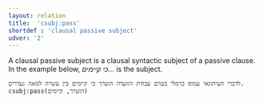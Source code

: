 ```yaml
---
layout: relation
title:  'csubj:pass'
shortdef : 'clausal passive subject'
udver: '2'
---
```


A clausal passive subject is a clausal syntactic subject of a passive
clause. In the example below, *כי קיימים...* is the subject.

~~~ sdparse
לדברי העיתונאי עמוס כרמלי בטרם עבודת הוועדה הוערך כי קיימים בין עשרה למאה נעדרים.
csubj:pass(הוערך, קיימים)
~~~
<!-- Interlanguage links updated Po 6. listopadu 2023, 21:42:45 CET -->
